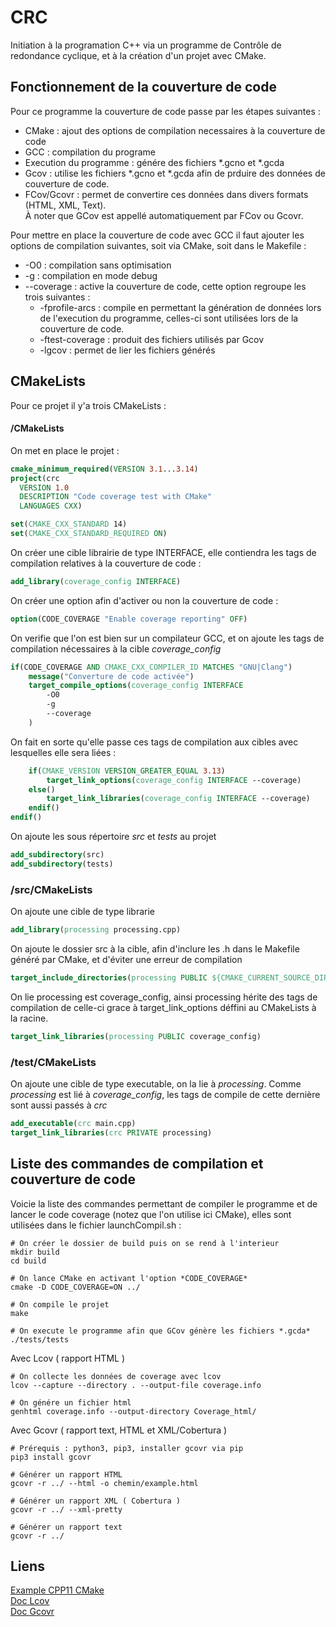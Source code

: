 # CRC
Initiation à la programation C++ via un programme de Contrôle de redondance cyclique, et à la création d'un projet avec CMake.

## Fonctionnement de la couverture de code

Pour ce programme la couverture de code passe par les étapes suivantes :
* CMake : ajout des options de compilation necessaires à la couverture de code
* GCC : compilation du programe
* Execution du programme : génére des fichiers \*.gcno et \*.gcda
* Gcov : utilise les fichiers \*.gcno et \*.gcda afin de prduire des données de couverture de code.
* FCov/Gcovr : permet de convertire ces données dans divers formats (HTML, XML, Text).  
À noter que GCov est appellé automatiquement par FCov ou Gcovr.

Pour mettre en place la couverture de code avec GCC il faut ajouter les options
de compilation suivantes, soit via CMake, soit dans le Makefile :
* -O0 : compilation sans optimisation
* -g : compilation en mode debug
* --coverage : active la couverture de code, cette option regroupe les trois suivantes :
    * -fprofile-arcs : compile en permettant la génération de données lors de l'execution du programme, celles-ci sont utilisées lors de la couverture de code.
    * -ftest-coverage : produit des fichiers utilisés par Gcov
    * -lgcov : permet de lier les fichiers générés

## CMakeLists

Pour ce projet il y'a trois CMakeLists :

#### /CMakeLists

On met en place le projet :
```CMake
cmake_minimum_required(VERSION 3.1...3.14)
project(crc
  VERSION 1.0
  DESCRIPTION "Code coverage test with CMake"
  LANGUAGES CXX)

set(CMAKE_CXX_STANDARD 14)
set(CMAKE_CXX_STANDARD_REQUIRED ON)
```

On créer une cible librairie de type INTERFACE, elle contiendra les tags de compilation relatives à la couverture de code :
```CMake
add_library(coverage_config INTERFACE)
```

On créer une option afin d'activer ou non la couverture de code :
```CMake
option(CODE_COVERAGE "Enable coverage reporting" OFF)
```

On verifie que l'on est bien sur un compilateur GCC, et on ajoute les tags de compilation nécessaires à la cible *coverage_config*
```CMake
if(CODE_COVERAGE AND CMAKE_CXX_COMPILER_ID MATCHES "GNU|Clang")
    message("Converture de code activée")
    target_compile_options(coverage_config INTERFACE
        -O0
        -g
        --coverage
    )
```

On fait en sorte qu'elle passe ces tags de compilation aux cibles avec lesquelles elle sera liées :
```CMake
    if(CMAKE_VERSION VERSION_GREATER_EQUAL 3.13)
        target_link_options(coverage_config INTERFACE --coverage)
    else()
        target_link_libraries(coverage_config INTERFACE --coverage)
    endif()
endif()
```

On ajoute les sous répertoire *src* et *tests* au projet
```CMake
add_subdirectory(src)
add_subdirectory(tests)
```

### /src/CMakeLists

On ajoute une cible de type librarie
```CMake
add_library(processing processing.cpp)
```

On ajoute le dossier src à la cible, afin d'inclure les .h dans le Makefile généré par CMake, et d'éviter une erreur de compilation
```CMake
target_include_directories(processing PUBLIC ${CMAKE_CURRENT_SOURCE_DIR})
```

On lie processing est coverage_config, ainsi processing hérite des tags de compilation de celle-ci grace à target_link_options déffini au CMakeLists à la racine.
```CMake
target_link_libraries(processing PUBLIC coverage_config)
```

### /test/CMakeLists

On ajoute une cible de type executable, on la lie à *processing*. Comme *processing* est lié à *coverage_config*, les tags de compile de cette dernière sont aussi passés à *crc*
```CMake
add_executable(crc main.cpp)
target_link_libraries(crc PRIVATE processing)
```

## Liste des commandes de compilation et couverture de code

Voicie la liste des commandes permettant de compiler le programme et de lancer le
code coverage (notez que l'on utilise ici CMake), elles sont utilisées dans le fichier launchCompil.sh :
```shell
# On créer le dossier de build puis on se rend à l'interieur
mkdir build
cd build

# On lance CMake en activant l'option *CODE_COVERAGE*
cmake -D CODE_COVERAGE=ON ../

# On compile le projet
make

# On execute le programme afin que GCov génère les fichiers *.gcda*
./tests/tests
```

Avec Lcov ( rapport HTML )
```shell
# On collecte les données de coverage avec lcov
lcov --capture --directory . --output-file coverage.info

# On génére un fichier html
genhtml coverage.info --output-directory Coverage_html/
```

Avec Gcovr ( rapport text, HTML et XML/Cobertura )
```shell
# Prérequis : python3, pip3, installer gcovr via pip
pip3 install gcovr

# Générer un rapport HTML
gcovr -r ../ --html -o chemin/example.html

# Générer un rapport XML ( Cobertura )
gcovr -r ../ --xml-pretty

# Générer un rapport text
gcovr -r ../
```

## Liens
[Example CPP11 CMake](https://github.com/codecov/example-cpp11-cmake)  
[Doc Lcov](http://ltp.sourceforge.net/coverage/lcov.php)  
[Doc Gcovr](http://www.gcovr.com/en/stable/installation.html)  
